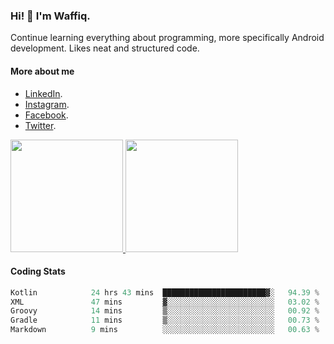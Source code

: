 ### Hi! 👋 I'm Waffiq.

Continue learning everything about programming, more specifically Android development. Likes neat and structured code.

#### More about me 
- [LinkedIn](https://www.linkedin.com/in/waffiq-aziz/).
- [Instagram](https://www.instagram.com/waffiqaziz/).
- [Facebook](https://web.facebook.com/WaffiqAziz/).
- [Twitter](https://twitter.com/AzizWaffiq).

<p align="left">
<a href="https://github.com/waffiqaziz">
  <img height="180em" src="https://github-readme-stats-eight-theta.vercel.app/api?username=waffiqaziz&show_icons=true&theme=algolia&include_all_commits=true&count_private=true"/>
  <img height="180em" src="https://github-readme-stats-eight-theta.vercel.app/api/top-langs/?username=waffiqaziz&layout=compact&langs_count=8&theme=algolia"/>
</a>
</p>

#### Coding Stats
<!--START_SECTION:waka-->

```rust
Kotlin            24 hrs 43 mins  ███████████████████████▓░   94.39 %
XML               47 mins         ▓░░░░░░░░░░░░░░░░░░░░░░░░   03.02 %
Groovy            14 mins         ▒░░░░░░░░░░░░░░░░░░░░░░░░   00.92 %
Gradle            11 mins         ▒░░░░░░░░░░░░░░░░░░░░░░░░   00.73 %
Markdown          9 mins          ░░░░░░░░░░░░░░░░░░░░░░░░░   00.63 %
```

<!--END_SECTION:waka-->
